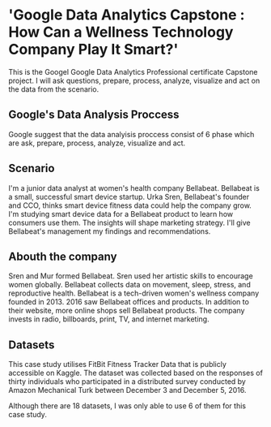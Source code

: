 # 'Google Data Analytics Capstone : How Can a Wellness Technology Company Play It Smart?'

This is the Googel Google Data Analytics Professional certificate Capstone project. I will  ask questions, prepare, process, analyze, visualize and act on the data from the scenario.

## Google's Data Analysis Proccess 

Google suggest  that the data analyisis proccess consist of 6 phase which are ask, prepare, process, analyze, visualize and act.


## Scenario

I'm a junior data analyst at women's health company Bellabeat. Bellabeat is a small, successful smart device startup. Urka Sren, Bellabeat's founder and CCO, thinks smart device fitness data could help the company grow. I'm studying smart device data for a Bellabeat product to learn how consumers use them. The insights will shape marketing strategy. I'll give Bellabeat's management my findings and recommendations.

## Abouth the company

Sren and Mur formed Bellabeat. Sren used her artistic skills to encourage women globally. Bellabeat collects data on movement, sleep, stress, and reproductive health. Bellabeat is a tech-driven women's wellness company founded in 2013. 2016 saw Bellabeat offices and products. In addition to their website, more online shops sell Bellabeat products. The company invests in radio, billboards, print, TV, and internet marketing.

## 

## Datasets
This case study utilises FitBit Fitness Tracker Data that is publicly accessible on Kaggle. The dataset was collected based on the responses of thirty individuals who participated in a distributed survey conducted by Amazon Mechanical Turk between December 3 and December 5, 2016. 

Although there are 18 datasets, I was only able to use 6 of them for this case study.

